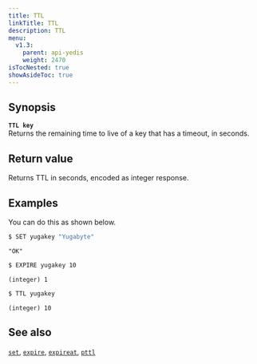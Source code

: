 ```yaml
---
title: TTL
linkTitle: TTL
description: TTL
menu:
  v1.3:
    parent: api-yedis
    weight: 2470
isTocNested: true
showAsideToc: true
---
```


## Synopsis

<b>`TTL key`</b><br>
Returns the remaining time to live of a key that has a timeout, in seconds.

## Return value

Returns TTL in seconds, encoded as integer response.

## Examples

You can do this as shown below.

```sh
$ SET yugakey "Yugabyte"
```

```
"OK"
```

```sh
$ EXPIRE yugakey 10
```

```
(integer) 1
```

```sh
$ TTL yugakey
```

```
(integer) 10
```

## See also

[`set`](../set/), [`expire`](../expire/), [`expireat`](../expireat/), [`pttl`](../pttl/)
